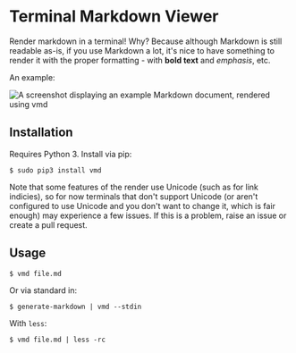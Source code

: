 # Terminal Markdown Viewer #

Render markdown in a terminal! Why? Because although Markdown is still readable as-is, if you use Markdown a lot, it's nice to have something to render it with the proper formatting - with **bold text** and *emphasis*, etc.

An example:

![A screenshot displaying an example Markdown document, rendered using vmd](https://github.com/cpascoe95/vmd/blob/master/example.png)

## Installation ##

Requires Python 3. Install via pip:

`$ sudo pip3 install vmd`

Note that some features of the render use Unicode (such as for link indicies), so for now terminals that don't support Unicode (or aren't configured to use Unicode and you don't want to change it, which is fair enough) may experience a few issues. If this is a problem, raise an issue or create a pull request.

## Usage ##

`$ vmd file.md`

Or via standard in:

`$ generate-markdown | vmd --stdin`

With `less`:

`$ vmd file.md | less -rc`
